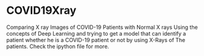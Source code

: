 # COVID19Xray
Comparing X ray Images of COVID-19 Patients with Normal X rays
Using the concepts of Deep Learning and trying to get a model that can identify  a patient whether he is a COVID-19 patient or not by using X-Rays of The patients.
Check the ipython file for more.

